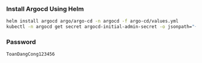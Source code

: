 ### Install Argocd Using Helm

```bash
helm install argocd argo/argo-cd -n argocd -f argo-cd/values.yml
kubectl -n argocd get secret argocd-initial-admin-secret -o jsonpath="{.data.password}" | base64 -d
```

### Password

```bash
ToanDangCong123456
```
